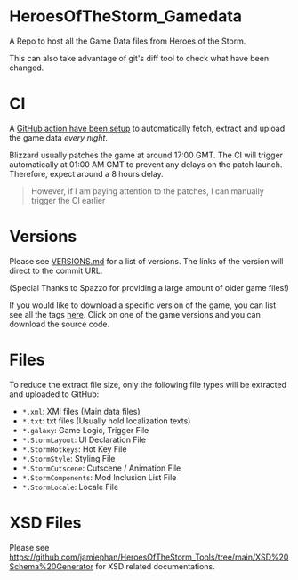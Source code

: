 # HeroesOfTheStorm_Gamedata

A Repo to host all the Game Data files from Heroes of the Storm.

This can also take advantage of git's diff tool to check what have been changed.

# CI

A [GitHub action have been setup](https://github.com/jamiephan/HeroesOfTheStorm_Gamedata/actions) to automatically fetch, extract and upload the game data *every night*.

Blizzard usually patches the game at around 17:00 GMT. The CI will trigger automatically at 01:00 AM GMT to prevent any delays on the patch launch. Therefore, expect around a 8 hours delay.

> However, if I am paying attention to the patches, I can manually trigger the CI earlier

# Versions

Please see [VERSIONS.md](VERSIONS.md) for a list of versions. The links of the version will direct to the commit URL.

(Special Thanks to Spazzo for providing a large amount of older game files!)

If you would like to download a specific version of the game, you can list see all the tags [here](https://github.com/jamiephan/HeroesOfTheStorm_Gamedata/tags). Click on one of the game versions and you can download the source code.

# Files

To reduce the extract file size, only the following file types will be extracted and uploaded to GitHub:

- `*.xml`: XMl files (Main data files)
- `*.txt`: txt files (Usually hold localization texts)
- `*.galaxy`: Game Logic, Trigger File
- `*.StormLayout`: UI Declaration File
- `*.StormHotkeys`: Hot Key File
- `*.StormStyle`: Styling File
- `*.StormCutscene`: Cutscene / Animation File
- `*.StormComponents`: Mod Inclusion List File
- `*.StormLocale`: Locale File

# XSD Files

Please see https://github.com/jamiephan/HeroesOfTheStorm_Tools/tree/main/XSD%20Schema%20Generator for XSD related documentations.
